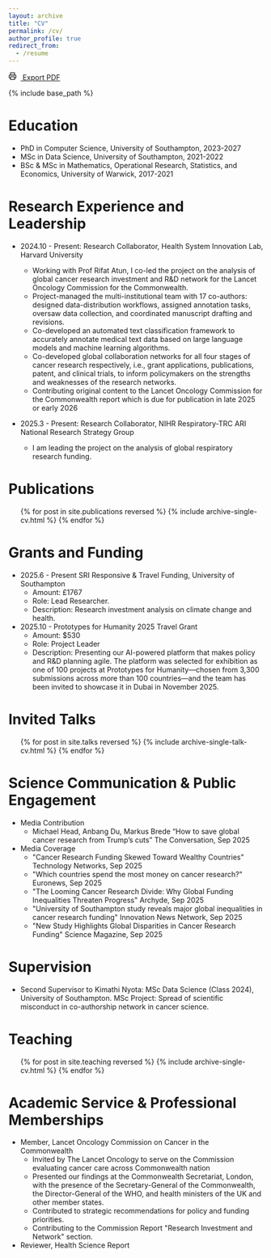 ```yaml
---
layout: archive
title: "CV"
permalink: /cv/
author_profile: true
redirect_from:
  - /resume
---
```


<div class="cv-download-links">
  <a href="/cv-pdf/" target="_blank" class="btn btn--primary btn--large">
    <svg width="16" height="16" viewBox="0 0 24 24" fill="none" stroke="currentColor" stroke-width="2" style="margin-right: 8px;">
      <polyline points="6,9 6,2 18,2 18,9"></polyline>
      <path d="M6,18H4a2,2,0,0,1-2-2V11a2,2,0,0,1,2-2H20a2,2,0,0,1,2,2v5a2,2,0,0,1-2,2H18"></path>
      <rect x="6" y="14" width="12" height="8"></rect>
    </svg>
    Export PDF
  </a>
</div>

{% include base_path %}

Education
======
* PhD in Computer Science, University of Southampton, 2023-2027
* MSc in Data Science, University of Southampton, 2021-2022
* BSc & MSc in Mathematics, Operational Research, Statistics, and Economics, University of Warwick, 2017-2021

Research Experience and Leadership
======
* 2024.10 - Present: Research Collaborator, Health System Innovation Lab, Harvard University
  * Working with Prof Rifat Atun, I co-led the project on the analysis of global cancer research investment and R&D network for the Lancet Oncology Commission for the Commonwealth.
  * Project-managed the multi-institutional team with 17 co-authors: designed data-distribution workflows, assigned annotation tasks, oversaw data collection, and coordinated manuscript drafting and revisions.
  * Co-developed an automated text classification framework to accurately annotate medical text data based on large language models and machine learning algorithms. 
  * Co-developed global collaboration networks for all four stages of cancer research respectively, i.e., grant applications, publications, patent, and clinical trials, to inform policymakers on the strengths and weaknesses of the research networks. 
  * Contributing original content to the Lancet Oncology Commission for the Commonwealth report which is due for publication in late 2025 or early 2026

* 2025.3 - Present: Research Collaborator, NIHR Respiratory-TRC ARI National Research Strategy Group
  * I am leading the project on the analysis of global respiratory research funding.

Publications
======
  <ul>{% for post in site.publications reversed %}
    {% include archive-single-cv.html %}
  {% endfor %}</ul>

Grants and Funding
======
* 2025.6 - Present SRI Responsive & Travel Funding, University of Southampton
  * Amount: £1767
  * Role: Lead Researcher.
  * Description: Research investment analysis on climate change and health.
* 2025.10 - Prototypes for Humanity 2025 Travel Grant
  * Amount: $530
  * Role: Project Leader
  * Description: Presenting our AI-powered platform that makes policy and R&D planning agile. The platform was selected for exhibition as one of 100 projects at Prototypes for Humanity—chosen from 3,300 submissions across more than 100 countries—and the team has been invited to showcase it in Dubai in November 2025.

Invited Talks
======
  <ul>{% for post in site.talks reversed %}
    {% include archive-single-talk-cv.html  %}
  {% endfor %}</ul>

Science Communication & Public Engagement
======
* Media Contribution
  * Michael Head, Anbang Du, Markus Brede “How to save global cancer research from Trump’s cuts” The Conversation, Sep 2025
* Media Coverage
  * "Cancer Research Funding Skewed Toward Wealthy Countries" Technology Networks, Sep 2025
  * "Which countries spend the most money on cancer research?" Euronews, Sep 2025
  * "The Looming Cancer Research Divide: Why Global Funding Inequalities Threaten Progress" Archyde, Sep 2025
  * "University of Southampton study reveals major global inequalities in cancer research funding" Innovation News Network, Sep 2025
  * "New Study Highlights Global Disparities in Cancer Research Funding" Science Magazine, Sep 2025  

Supervision
======
* Second Supervisor to Kimathi Nyota: MSc Data Science (Class 2024), University of Southampton. MSc Project: Spread of scientific misconduct in co-authorship network in cancer science.

Teaching
======
  <ul>{% for post in site.teaching reversed %}
    {% include archive-single-cv.html %}
  {% endfor %}</ul>

Academic Service & Professional Memberships
======
* Member, Lancet Oncology Commission on Cancer in the Commonwealth
  * Invited by The Lancet Oncology to serve on the Commission evaluating cancer care across Commonwealth nation
  * Presented our findings at the Commonwealth Secretariat, London, with the presence of the Secretary-General of the Commonwealth, the Director-General of the WHO, and health ministers of the UK and other member states.
  * Contributed to strategic recommendations for policy and funding priorities.
  * Contributing to the Commission Report "Research Investment and Network" section.
* Reviewer, Health Science Report

<!-- * 2025.6 - Present: MSc Dissertation Supervisor

* 2023.10 - Present: Teaching Assistant
  * University of Southampton
  * Responsible for delivering tutorials for COMP1215 Foundations of Computer Science.  -->


<!-- Skills
======
* Skill 1
* Skill 2
  * Sub-skill 2.1
  * Sub-skill 2.2
  * Sub-skill 2.3
* Skill 3 -->